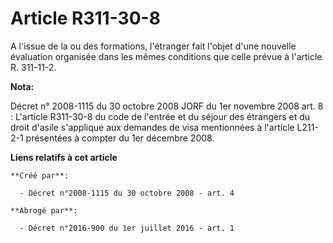 # Article R311-30-8

A l'issue de la ou des formations, l'étranger fait l'objet d'une nouvelle évaluation organisée dans les mêmes conditions que
celle prévue à l'article R. 311-11-2.

**Nota:**

Décret n° 2008-1115 du 30 octobre 2008 JORF du 1er novembre 2008 art. 8 : L'article R311-30-8 du code de l'entrée et du
séjour des étrangers et du droit d'asile s'applique aux demandes de visa mentionnées à l'article L211-2-1 présentées à
compter du 1er décembre 2008.

**Liens relatifs à cet article**

	**Créé par**:

	  - Décret n°2008-1115 du 30 octobre 2008 - art. 4

	**Abrogé par**:

	  - Décret n°2016-900 du 1er juillet 2016 - art. 1
